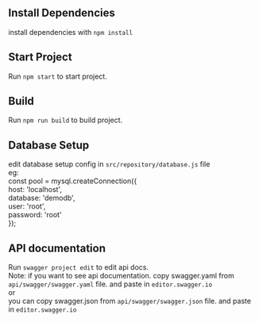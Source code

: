 ## Install Dependencies
install dependencies with  `npm install`

## Start Project
Run `npm start` to start project.

## Build 
Run `npm run build` to build project.
 

## Database Setup
edit database setup config in `src/repository/database.js` file
<br/>
eg:
<br/>
const pool = mysql.createConnection({
    <br/>
    host: 'localhost',
    <br/>
    database: 'demodb',
    <br/>
    user: 'root',
    <br/>
    password: 'root'
    <br/>
});



##  API documentation
Run `swagger project edit` to edit api docs.
<br/>
Note:
if you want to see api documentation. copy swagger.yaml from `api/swagger/swagger.yaml` file. and paste in `editor.swagger.io` 
<br/> 
or
<br/>
you can copy swagger.json from `api/swagger/swagger.json` file. and paste in `editor.swagger.io`
